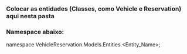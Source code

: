 ### Colocar as entidades (Classes, como Vehicle e Reservation) aqui nesta pasta

### Namespace abaixo:

namespace VehicleReservation.Models.Entities.<Entity_Name>;
